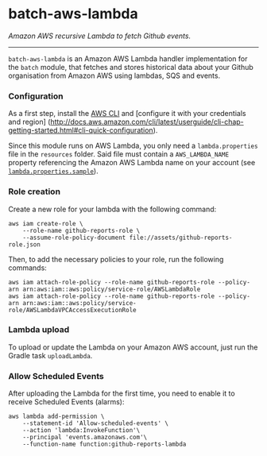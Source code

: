 batch-aws-lambda
================

_Amazon AWS recursive Lambda to fetch Github events._

----------------

`batch-aws-lambda` is an Amazon AWS Lambda handler implementation for the `batch` module, that fetches and stores historical data about your Github
organisation from Amazon AWS using lambdas, SQS and events.

### Configuration

As a first step, install the [AWS CLI](https://aws.amazon.com/cli/) and [configure it with your credentials and region]
(http://docs.aws.amazon.com/cli/latest/userguide/cli-chap-getting-started.html#cli-quick-configuration).

Since this module runs on AWS Lambda, you only need a `lambda.properties` file in the `resources` folder. Said file must contain a `AWS_LAMBDA_NAME`
property referencing the Amazon AWS Lambda name on your account (see [`lambda.properties.sample`](src/main/resources/lambda.properties.sample)).

### Role creation

Create a new role for your lambda with the following command:

```shell
aws iam create-role \
    --role-name github-reports-role \
    --assume-role-policy-document file://assets/github-reports-role.json
```

Then, to add the necessary policies to your role, run the following commands:

```shell
aws iam attach-role-policy --role-name github-reports-role --policy-arn arn:aws:iam::aws:policy/service-role/AWSLambdaRole
aws iam attach-role-policy --role-name github-reports-role --policy-arn arn:aws:iam::aws:policy/service-role/AWSLambdaVPCAccessExecutionRole
```

### Lambda upload

To upload or update the Lambda on your Amazon AWS account, just run the Gradle task `uploadLambda`.

### Allow Scheduled Events

After uploading the Lambda for the first time, you need to enable it to receive Scheduled Events (alarms):

```shell
aws lambda add-permission \
    --statement-id 'Allow-scheduled-events' \
    --action 'lambda:InvokeFunction'\
    --principal 'events.amazonaws.com'\
    --function-name function:github-reports-lambda
```
